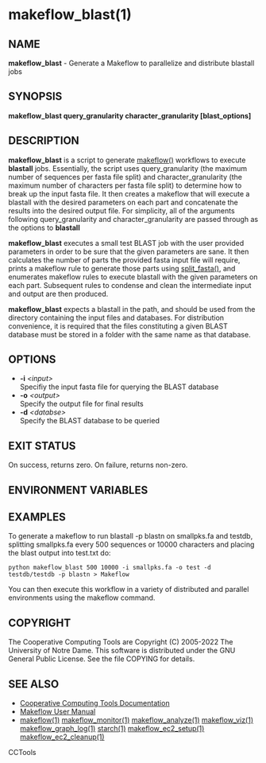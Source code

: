 






















# makeflow_blast(1)

## NAME
**makeflow_blast** - Generate a Makeflow to parallelize and distribute blastall jobs

## SYNOPSIS
**makeflow_blast query_granularity character_granularity [blast_options]**

## DESCRIPTION
**makeflow_blast** is a script to generate [makeflow()](makeflow.md) workflows to execute **blastall** jobs. Essentially, the script uses query_granularity (the maximum number of sequences per fasta file split) and character_granularity (the maximum number of characters per fasta file split) to determine how to break up the input fasta file.  It then creates a makeflow that will execute a blastall with the desired parameters on each part and concatenate the results into the desired output file.  For simplicity, all of the arguments following query_granularity and character_granularity are passed through as the options to **blastall**

**makeflow_blast** executes a small test BLAST job with the user provided parameters in order to be sure that the given parameters are sane.  It then calculates the number of parts the provided fasta input file will require, prints a makeflow rule to generate those parts using [split_fasta()](split_fasta.md), and enumerates makeflow rules to execute blastall with the given parameters on each part. Subsequent rules to condense and clean the intermediate input and output are then produced.

**makeflow_blast** expects a blastall in the path, and should be used from the directory containing the input files and databases.  For distribution convenience, it is required that the files constituting a given BLAST database must be stored in a folder with the same name as that database.

## OPTIONS

- **-i** _&lt;input&gt;_<br />Specifiy the input fasta file for querying the BLAST database
- **-o** _&lt;output&gt;_<br />Specify the output file for final results
- **-d** _&lt;databse&gt;_<br />Specify the BLAST database to be queried


## EXIT STATUS
On success, returns zero.  On failure, returns non-zero.

## ENVIRONMENT VARIABLES

## EXAMPLES

To generate a makeflow to run blastall -p blastn on smallpks.fa and testdb, splitting smallpks.fa every 500 sequences or 10000 characters and placing the blast output into test.txt do:
```
python makeflow_blast 500 10000 -i smallpks.fa -o test -d testdb/testdb -p blastn > Makeflow
```
You can then execute this workflow in a variety of distributed and parallel environments using the makeflow command.

## COPYRIGHT

The Cooperative Computing Tools are Copyright (C) 2005-2022 The University of Notre Dame.  This software is distributed under the GNU General Public License.  See the file COPYING for details.

## SEE ALSO


- [Cooperative Computing Tools Documentation]("../index.html")
- [Makeflow User Manual]("../makeflow.html")
- [makeflow(1)](makeflow.md) [makeflow_monitor(1)](makeflow_monitor.md) [makeflow_analyze(1)](makeflow_analyze.md) [makeflow_viz(1)](makeflow_viz.md) [makeflow_graph_log(1)](makeflow_graph_log.md) [starch(1)](starch.md) [makeflow_ec2_setup(1)](makeflow_ec2_setup.md) [makeflow_ec2_cleanup(1)](makeflow_ec2_cleanup.md)


CCTools
